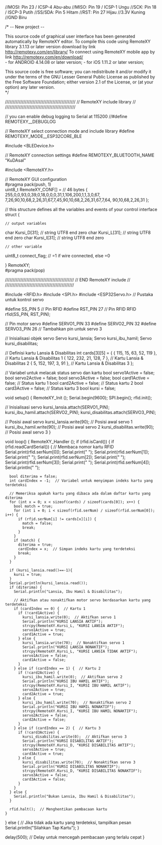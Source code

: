 //MOSI: Pin 23 / ICSP-4 Abu-abu
//MISO: Pin 19 / ICSP-1 Ungu
//SCK: Pin 18 / ISCP-3 Putih
//SS/SDA: Pin 5 Hitam
//RST: Pin 27 Hijau
//3.3V Kuning
//GND Biru

/*
   -- New project --
   
   This source code of graphical user interface 
   has been generated automatically by RemoteXY editor.
   To compile this code using RemoteXY library 3.1.13 or later version 
   download by link http://remotexy.com/en/library/
   To connect using RemoteXY mobile app by link http://remotexy.com/en/download/                   
     - for ANDROID 4.14.08 or later version;
     - for iOS 1.11.2 or later version;
    
   This source code is free software; you can redistribute it and/or
   modify it under the terms of the GNU Lesser General Public
   License as published by the Free Software Foundation; either
   version 2.1 of the License, or (at your option) any later version.    
*/

//////////////////////////////////////////////
//        RemoteXY include library          //
//////////////////////////////////////////////

// you can enable debug logging to Serial at 115200
//#define REMOTEXY__DEBUGLOG    

// RemoteXY select connection mode and include library 
#define REMOTEXY_MODE__ESP32CORE_BLE

#include <BLEDevice.h>

// RemoteXY connection settings 
#define REMOTEXY_BLUETOOTH_NAME "KuDAsaI"


#include <RemoteXY.h>

// RemoteXY GUI configuration  
#pragma pack(push, 1)  
uint8_t RemoteXY_CONF[] =   // 46 bytes
  { 255,0,0,93,0,39,0,18,0,0,0,31,1,106,200,1,1,3,0,67,
  7,26,90,10,68,2,26,31,67,7,45,90,10,68,2,26,31,67,7,64,
  90,10,68,2,26,31 };
  
// this structure defines all the variables and events of your control interface 
struct {

    // output variables
  char Kursi_D[31]; // string UTF8 end zero
  char Kursi_L[31]; // string UTF8 end zero
  char Kursi_I[31]; // string UTF8 end zero

    // other variable
  uint8_t connect_flag;  // =1 if wire connected, else =0

} RemoteXY;   
#pragma pack(pop)
 
/////////////////////////////////////////////
//           END RemoteXY include          //
/////////////////////////////////////////////


#include <RFID.h>
#include <SPI.h>
#include <ESP32Servo.h>  // Pustaka untuk kontrol servo

#define SS_PIN 5    // Pin RFID
#define RST_PIN 27  // Pin RFID
RFID rfid(SS_PIN, RST_PIN);

// Pin motor servo
#define SERVO1_PIN 33
#define SERVO2_PIN 32
#define SERVO3_PIN 26  // Tambahkan pin untuk servo 3

// Inisialisasi objek servo
Servo kursi_lansia;
Servo kursi_ibu_hamil;
Servo kursi_disabilitas;

// Definisi kartu Lansia & Disabilitas
int cards[3][5] = {
  { 115, 15, 63, 52, 119 },  // Kartu Lansia & Disabilitas 1
  { 122, 232, 21, 128, 7 },  // Kartu Lansia & Disabilitas 2
  { 5, 152, 197, 3, 91 },    // Kartu Lansia & Disabilitas 3
};

// Variabel untuk melacak status servo dan kartu
bool servo1Active = false;
bool servo2Active = false;
bool servo3Active = false;
bool card1Active = false;  // Status kartu 1
bool card2Active = false;  // Status kartu 2
bool card3Active = false;  // Status kartu 3
bool kursi = false;

void setup() {
  RemoteXY_Init (); 
  Serial.begin(9600);
  SPI.begin();
  rfid.init();

  // Inisialisasi servo
  kursi_lansia.attach(SERVO1_PIN);
  kursi_ibu_hamil.attach(SERVO2_PIN);
  kursi_disabilitas.attach(SERVO3_PIN);

  // Posisi awal servo
  kursi_lansia.write(90);       // Posisi awal servo 1
  kursi_ibu_hamil.write(90);    // Posisi awal servo 2
  kursi_disabilitas.write(90);  // Posisi awal servo 3
}

void loop() {
  RemoteXY_Handler ();
  if (rfid.isCard()) {
    if (rfid.readCardSerial()) {
      // Membaca nomor kartu RFID
      Serial.print(rfid.serNum[0]);
      Serial.print(" ");
      Serial.print(rfid.serNum[1]);
      Serial.print(" ");
      Serial.print(rfid.serNum[2]);
      Serial.print(" ");
      Serial.print(rfid.serNum[3]);
      Serial.print(" ");
      Serial.print(rfid.serNum[4]);
      Serial.println(" ");

      bool diterima = false;
      int cardIndex = -1;  // Variabel untuk menyimpan indeks kartu yang terdeteksi

      // Memeriksa apakah kartu yang dibaca ada dalam daftar kartu yang diterima
      for (int x = 0; x < sizeof(cards) / sizeof(cards[0]); x++) {
        bool match = true;
        for (int i = 0; i < sizeof(rfid.serNum) / sizeof(rfid.serNum[0]); i++) {
          if (rfid.serNum[i] != cards[x][i]) {
            match = false;
            break;
          }
        }
        if (match) {
          diterima = true;
          cardIndex = x;  // Simpan indeks kartu yang terdeteksi
          break;
        }
      }

      if (kursi_lansia.read()==-1){
        kursi = true;
      }
      Serial.println(kursi_lansia.read());
      if (diterima) {
        Serial.println("Lansia, Ibu Hamil & Disabilitas");

        // Aktifkan atau nonaktifkan motor servo berdasarkan kartu yang terdeteksi
        if (cardIndex == 0) {  // Kartu 1
          if (!card1Active) {
            kursi_lansia.write(0);  // Aktifkan servo 1
            Serial.println("KURSI LANSIA AKTIF");
            strcpy(RemoteXY.Kursi_L, "KURSI LANSIA AKTIF");
            servo1Active = true;
            card1Active = true;
          } else {
            kursi_lansia.write(70);  // Nonaktifkan servo 1
            Serial.println("KURSI LANSIA NONAKTIF");
            strcpy(RemoteXY.Kursi_L, "KURSI LANSIA TIDAK AKTIF");
            servo1Active = false;
            card1Active = false;
          }
        } else if (cardIndex == 1) {  // Kartu 2
          if (!card2Active) {
            kursi_ibu_hamil.write(0);  // Aktifkan servo 2
            Serial.println("KURSI IBU HAMIL AKTIF");
            strcpy(RemoteXY.Kursi_I, "KURSI IBU HAMIL AKTIF");
            servo2Active = true;
            card2Active = true;
          } else {
            kursi_ibu_hamil.write(70);  // Nonaktifkan servo 2
            Serial.println("KURSI IBU HAMIL NONAKTIF");
            strcpy(RemoteXY.Kursi_I, "KURSI IBU HAMIL NONAKTIF");
            servo2Active = false;
            card2Active = false;
          }
        } else if (cardIndex == 2) {  // Kartu 3
          if (!card3Active) {
            kursi_disabilitas.write(0);  // Aktifkan servo 3
            Serial.println("KURSI DISABILITAS AKTIF");
            strcpy(RemoteXY.Kursi_D, "KURSI DISABILITAS AKTIF");
            servo3Active = true;
            card3Active = true;
          } else {
            kursi_disabilitas.write(70);  // Nonaktifkan servo 3
            Serial.println("KURSI DISABILITAS NONAKTIF");
            strcpy(RemoteXY.Kursi_D, "KURSI DISABILITAS NONAKTIF");
            servo3Active = false;
            card3Active = false;
          }
        }
      } else {
        Serial.println("Bukan Lansia, Ibu Hamil & Disabilitas");
      }

      rfid.halt();  // Menghentikan pembacaan kartu
    }
  } else {
    // Jika tidak ada kartu yang terdeteksi, tampilkan pesan
    Serial.println("Silahkan Tap Kartu");
  }

  delay(500);  // Delay untuk mencegah pembacaan yang terlalu cepat
}
